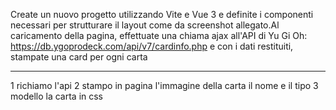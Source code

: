 Create un nuovo progetto utilizzando Vite e Vue 3 e definite i componenti necessari per strutturare il layout come da screenshot allegato.Al caricamento della pagina, effettuate una chiama ajax all'API di Yu Gi Oh: https://db.ygoprodeck.com/api/v7/cardinfo.php e con i dati restituiti, stampate una card per ogni carta

-------------------------------------------------------------------------------------------------------------------------------
1 richiamo l'api
2 stampo in pagina l'immagine della carta il nome e il tipo
3 modello la carta in css